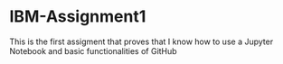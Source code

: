 # IBM-Assignment1
This is the first assigment that proves that I know how to use a Jupyter Notebook and basic functionalities of GitHub
